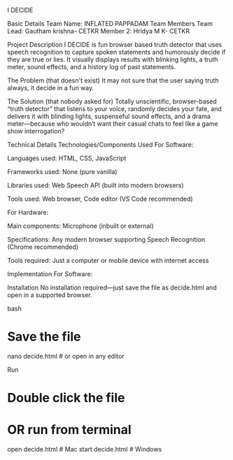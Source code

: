 I DECIDE

Basic Details
Team Name: INFLATED PAPPADAM
Team Members
Team Lead: Gautham krishna- CETKR
Member 2: Hridya M K- CETKR

Project Description
I DECIDE is fun browser based truth detector that uses speech recognition to capture spoken statements and 
humorously decide if they are true or lies. It visually displays results with 
blinking lights, a truth meter, sound effects, and a history log of past statements.

The Problem (that doesn't exist)
It may not sure that the user saying truth always, it decide in a fun way.

The Solution (that nobody asked for)
Totally unscientific, browser-based “truth detector” that listens to your voice,
randomly decides your fate, and delivers it with blinding lights, suspenseful sound effects, 
and a drama meter—because who wouldn’t want their casual chats to feel like a game show interrogation?

Technical Details
Technologies/Components Used
For Software:

Languages used: HTML, CSS, JavaScript


Frameworks used: None (pure vanilla)


Libraries used: Web Speech API (built into modern browsers)


Tools used: Web browser, Code editor (VS Code recommended)

For Hardware:

Main components: Microphone (inbuilt or external)


Specifications: Any modern browser supporting Speech Recognition (Chrome recommended)


Tools required: Just a computer or mobile device with internet access

Implementation
For Software:

Installation
No installation required—just save the file as decide.html and open in a supported browser.


bash


# Save the file

nano decide.html  # or open in any editor


Run

# Double click the file
# OR run from terminal
open decide.html   # Mac
start decide.html  # Windows
